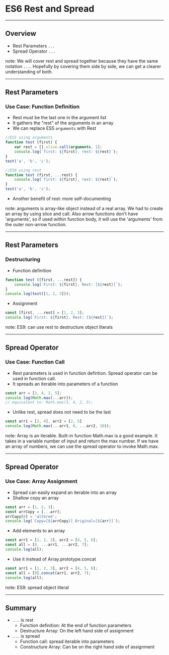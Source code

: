 # ES6 Rest and Spread

---

## Overview
- Rest Parameters `...`
- Spread Operator `...`

note:
We will cover rest and spread together because they have the same notation `...`. Hopefully by covering them side by side, we can get a clearer understanding of both.

---

## Rest Parameters
### Use Case: Function Definition
- Rest must be the last one in the argument list
- It gathers the "rest" of the arguments in an array
- We can replace ES5 `arguments` with Rest
```javascript
//ES5 using arguments
function test (first) {
    var rest = [].slice.call(arguments, 1);
    console.log(`first: ${first}, rest: ${rest}`);
}
test('a', 'b', 'c');
```
```javascript
//ES6 using rest
function test (first, ...rest) {
    console.log(`first: ${first}, rest: ${rest}`);
}
test('a', 'b', 'c');
```
- Another benefit of rest: more self-documenting 

note:
arguments is array-like object instead of a real array. We had to create an array by using slice and call. 
Also arrow functions don't have 'arguments', so if used within function body, it will use the 'arguments' from the outer non-arrow function.

---

## Rest Parameters 
### Destructuring
- Function definition
```javascript
function test ([first, ...rest]) {
    console.log(`First: ${first}, Rest: [${rest}]`);
}
console.log(test([1, 2, 3]));
```
- Assignment
```javascript
const [first, ...rest] = [1, 2, 3];
console.log(`First: ${first}, Rest: [${rest}]`);
```

note:
ES9: can use rest to destructure object literals

---

## Spread Operator
### Use Case: Function Call
- Rest parameters is used in function defintion. Spread operator can be used in function call.
- It spreads an iterable into parameters of a function
```javascript
const arr = [3, 4, 2, 5];
console.log(Math.max(...arr));
// equivalent to: Math.max(3, 4, 2, 5);
```
- Unlike rest, spread does not need to be the last
```javascript
const arr1 = [3, 4], arr2 = [2, 5]
console.log(Math.max(...arr1, 0, ...arr2, 10));
```

note: 
Array is an iterable.
Built-in function Math.max is a good example. It takes in a variable number of input and return the max number. If we have an array of numbers, we can use the spread operator to invoke Math.max.

---

## Spread Operator
### Use Case: Array Assignment
- Spread can easily expand an iterable into an array
- Shallow copy an array
```javascript
const arr = [1, 2, 3]; 
const arrCopy = [...arr];
arrCopy[0] = 'altered';
console.log(`Copy=[${arrCopy}] Original=[${arr}]`);
```
- Add elements to an array
```javascript
const arr1 = [1, 2, 3], arr2 = [4, 5, 6]; 
const all = [0, ...arr1, ...arr2, 7];
console.log(all);
```
- Use it instead of Array.prototype.concat
```javascript
const arr1 = [1, 2, 3], arr2 = [4, 5, 6]; 
const all = [0].concat(arr1, arr2, 7);
console.log(all);
```

note:
ES9: spread object literal

---

## Summary
- `...` is rest 
    - Function definition: At the end of function parameters
    - Destructure Array: On the left hand side of assignment
- `...` is spread
    - Function call: spread iterable into parameters
    - Constructure Array: Can be on the right hand side of assignment 